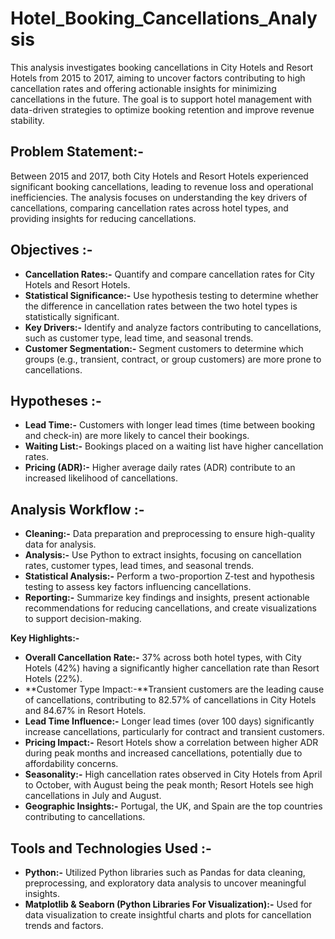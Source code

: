 # Hotel_Booking_Cancellations_Analysis

This analysis investigates booking cancellations in City Hotels and Resort Hotels from 2015 to 2017, aiming to uncover factors contributing to high cancellation rates and offering actionable insights for minimizing cancellations in the future. The goal is to support hotel management with data-driven strategies to optimize booking retention and improve revenue stability.

**Problem Statement:-**
---
Between 2015 and 2017, both City Hotels and Resort Hotels experienced significant booking cancellations, leading to revenue loss and operational inefficiencies. The analysis focuses on understanding the key drivers of cancellations, comparing cancellation rates across hotel types, and providing insights for reducing cancellations.


**Objectives :-**
---
* **Cancellation Rates:-** Quantify and compare cancellation rates for City Hotels and Resort Hotels.
* **Statistical Significance:-** Use hypothesis testing to determine whether the difference in cancellation rates between the two hotel types is statistically significant.
* **Key Drivers:-** Identify and analyze factors contributing to cancellations, such as customer type, lead time, and seasonal trends.
* **Customer Segmentation:-** Segment customers to determine which groups (e.g., transient, contract, or group customers) are more prone to cancellations.

**Hypotheses :-**
---
* **Lead Time:-** Customers with longer lead times (time between booking and check-in) are more likely to cancel their bookings.
* **Waiting List:-** Bookings placed on a waiting list have higher cancellation rates.
* **Pricing (ADR):-** Higher average daily rates (ADR) contribute to an increased likelihood of cancellations.

**Analysis Workflow :-**
---
* **Cleaning:-** Data preparation and preprocessing to ensure high-quality data for analysis.
* **Analysis:-** Use Python to extract insights, focusing on cancellation rates, customer types, lead times, and seasonal trends.
* **Statistical Analysis:-** Perform a two-proportion Z-test and hypothesis testing to assess key factors influencing cancellations.
* **Reporting:-** Summarize key findings and insights, present actionable recommendations for reducing cancellations, and create visualizations to support decision-making.

 
**Key Highlights:-**

* **Overall Cancellation Rate:-** 37% across both hotel types, with City Hotels (42%) having a significantly higher cancellation rate than Resort Hotels (22%).
* **Customer Type Impact:-**Transient customers are the leading cause of cancellations, contributing to 82.57% of cancellations in City Hotels and 84.67% in Resort Hotels.
* **Lead Time Influence:-** Longer lead times (over 100 days) significantly increase cancellations, particularly for contract and transient customers.
* **Pricing Impact:-** Resort Hotels show a correlation between higher ADR during peak months and increased cancellations, potentially due to affordability concerns.
* **Seasonality:-** High cancellation rates observed in City Hotels from April to October, with August being the peak month; Resort Hotels see high cancellations in July and August.
* **Geographic Insights:-** Portugal, the UK, and Spain are the top countries contributing to cancellations.


**Tools and Technologies Used :-**
---
* **Python:-** Utilized Python libraries such as Pandas for data cleaning, preprocessing, and exploratory data analysis to uncover meaningful insights.
* **Matplotlib & Seaborn (Python Libraries For Visualization):-** Used for data visualization to create insightful charts and plots for cancellation trends and factors.
  
